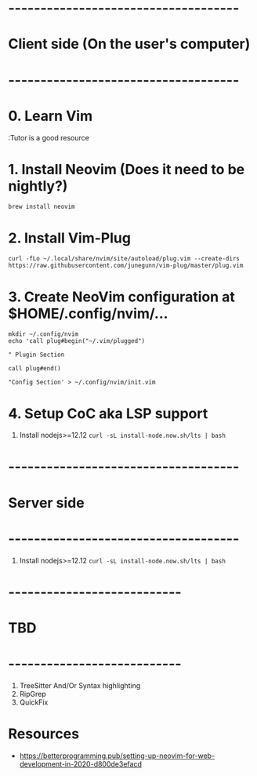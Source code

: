 # ------------------------------------
# Client side (On the user's computer)
# ------------------------------------
# 0. Learn Vim
:Tutor is a good resource

# 1. Install Neovim (Does it need to be nightly?)
```
brew install neovim
```

# 2. Install Vim-Plug
```
curl -fLo ~/.local/share/nvim/site/autoload/plug.vim --create-dirs https://raw.githubusercontent.com/junegunn/vim-plug/master/plug.vim

```

# 3. Create NeoVim configuration at $HOME/.config/nvim/...
```
mkdir ~/.config/nvim
echo 'call plug#begin("~/.vim/plugged")

" Plugin Section

call plug#end()

"Config Section' > ~/.config/nvim/init.vim
```

# 4. Setup CoC aka LSP support
1. Install nodejs>=12.12 `curl -sL install-node.now.sh/lts | bash`


# ------------------------------------
# Server side
# ------------------------------------
1. Install nodejs>=12.12 `curl -sL install-node.now.sh/lts | bash`




# ---------------------------
# TBD
# ---------------------------
1. TreeSitter And/Or Syntax highlighting
2. RipGrep
3. QuickFix




# Resources
- https://betterprogramming.pub/setting-up-neovim-for-web-development-in-2020-d800de3efacd
